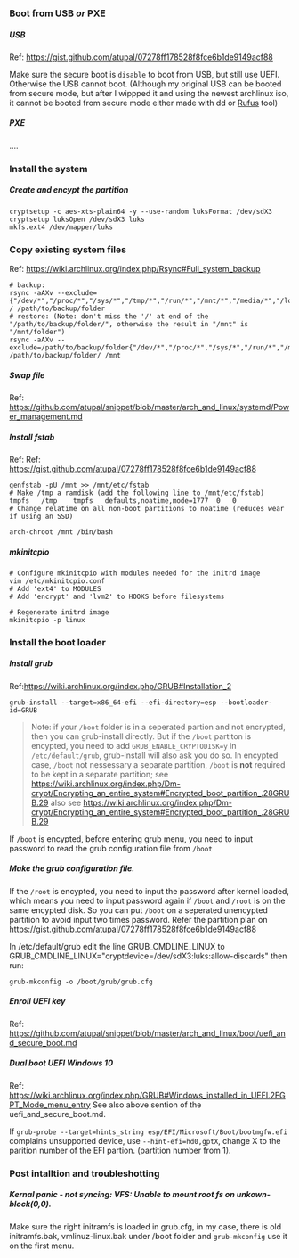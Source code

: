 ### Boot from USB *or* PXE

##### USB
Ref: https://gist.github.com/atupal/07278ff178528f8fce6b1de9149acf88

Make sure the secure boot is `disable` to boot from USB, but still use UEFI. Otherwise the USB cannot boot.
(Although my original USB can be booted from secure mode, but after I wippped it and using the newest archlinux iso,
it cannot be booted from secure mode either made with dd or [Rufus](https://wiki.archlinux.org/index.php/USB_flash_installation_media#Using_Rufus) tool)

##### PXE
....

### Install the system
##### Create and encypt the partition
```shell
cryptsetup -c aes-xts-plain64 -y --use-random luksFormat /dev/sdX3
cryptsetup luksOpen /dev/sdX3 luks
mkfs.ext4 /dev/mapper/luks
```
### Copy existing system files
Ref: https://wiki.archlinux.org/index.php/Rsync#Full_system_backup
```shell
# backup:
rsync -aAXv --exclude={"/dev/*","/proc/*","/sys/*","/tmp/*","/run/*","/mnt/*","/media/*","/lost+found"} / /path/to/backup/folder
# restore: (Note: don't miss the '/' at end of the "/path/to/backup/folder/", otherwise the result in "/mnt" is "/mnt/folder")
rsync -aAXv --exclude=/path/to/backup/folder{"/dev/*","/proc/*","/sys/*","/run/*","/media/*","/lost+found"} /path/to/backup/folder/ /mnt
```
##### Swap file
Ref: https://github.com/atupal/snippet/blob/master/arch_and_linux/systemd/Power_management.md

##### Install fstab
Ref: Ref: https://gist.github.com/atupal/07278ff178528f8fce6b1de9149acf88
```
genfstab -pU /mnt >> /mnt/etc/fstab
# Make /tmp a ramdisk (add the following line to /mnt/etc/fstab)
tmpfs	/tmp	tmpfs	defaults,noatime,mode=1777	0	0
# Change relatime on all non-boot partitions to noatime (reduces wear if using an SSD)
```

```
arch-chroot /mnt /bin/bash
```

##### mkinitcpio
```
# Configure mkinitcpio with modules needed for the initrd image
vim /etc/mkinitcpio.conf
# Add 'ext4' to MODULES
# Add 'encrypt' and 'lvm2' to HOOKS before filesystems

# Regenerate initrd image
mkinitcpio -p linux
```

### Install the boot loader
##### Install grub
Ref:https://wiki.archlinux.org/index.php/GRUB#Installation_2
```
grub-install --target=x86_64-efi --efi-directory=esp --bootloader-id=GRUB
```

> Note: if your `/boot` folder is in a seperated partion and not encrypted, then you can grub-install directly. But if the
> `/boot` partiton is encypted, you need to add `GRUB_ENABLE_CRYPTODISK=y` in `/etc/default/grub`, grub-install will also ask you do so.
> In encypted case, `/boot` not nessessary a separate partition, `/boot` is **not** required to be kept in a separate partition;
see https://wiki.archlinux.org/index.php/Dm-crypt/Encrypting_an_entire_system#Encrypted_boot_partition_.28GRUB.29
also see https://wiki.archlinux.org/index.php/Dm-crypt/Encrypting_an_entire_system#Encrypted_boot_partition_.28GRUB.29

If `/boot` is encypted, before entering grub menu, you need to input password to read the grub configuration file from `/boot`

##### Make the grub configuration file.
If the `/root` is encypted, you need to input the password after kernel loaded, which means you need to input password again if
`/boot` and `/root` is on the same encypted disk. So you can put `/boot` on a seperated unencypted partition to avoid input two
times password. Refer the partition plan on https://gist.github.com/atupal/07278ff178528f8fce6b1de9149acf88

In /etc/default/grub edit the line GRUB_CMDLINE_LINUX to GRUB_CMDLINE_LINUX="cryptdevice=/dev/sdX3:luks:allow-discards" then run:
```
grub-mkconfig -o /boot/grub/grub.cfg
```

##### Enroll UEFI key
Ref: https://github.com/atupal/snippet/blob/master/arch_and_linux/boot/uefi_and_secure_boot.md

##### Dual boot UEFI Windows 10
Ref: https://wiki.archlinux.org/index.php/GRUB#Windows_installed_in_UEFI.2FGPT_Mode_menu_entry
See also above sention of the uefi_and_secure_boot.md.

If `grub-probe --target=hints_string esp/EFI/Microsoft/Boot/bootmgfw.efi` complains unsupported device, use
`--hint-efi=hd0,gptX`, change X to the parition number of the EFI partion. (partition number from 1).


### Post intalltion and troubleshotting
##### Kernal panic - not syncing: VFS: Unable to mount root fs on unkown-block(0,0).
Make sure the right initramfs is loaded in grub.cfg, in my case, there is old initramfs.bak, vmlinuz-linux.bak under /boot folder and
`grub-mkconfig` use it on the first menu.
